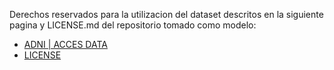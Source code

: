 Derechos reservados para la utilizacion del dataset descritos en la siguiente pagina y LICENSE.md del repositorio tomado como modelo: 
- [ADNI | ACCES DATA](https://adni.loni.usc.edu/data-samples/access-data/)
- [LICENSE](https://github.com/arpy8/Alzheimers_Prediction_System/blob/main/LICENSE)
